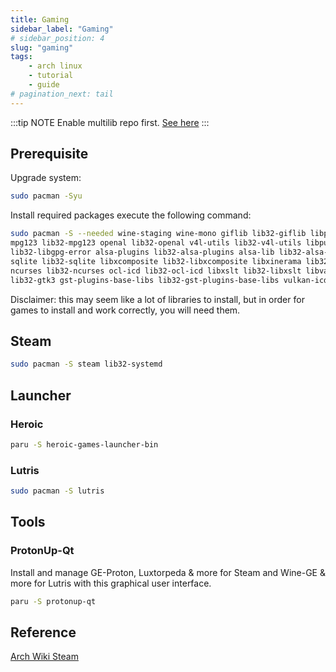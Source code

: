 ```yaml
---
title: Gaming
sidebar_label: "Gaming"
# sidebar_position: 4
slug: "gaming"
tags:
    - arch linux
    - tutorial
    - guide
# pagination_next: tail
---
```


:::tip NOTE
Enable multilib repo first. [See here](./pkg-helper-repo.md)
:::

## Prerequisite

Upgrade system:
```bash
sudo pacman -Syu
```

Install required packages execute the following command:
```bash
sudo pacman -S --needed wine-staging wine-mono giflib lib32-giflib libpng lib32-libpng libldap lib32-libldap gnutls lib32-gnutls \
mpg123 lib32-mpg123 openal lib32-openal v4l-utils lib32-v4l-utils libpulse lib32-libpulse libgpg-error \
lib32-libgpg-error alsa-plugins lib32-alsa-plugins alsa-lib lib32-alsa-lib libjpeg-turbo lib32-libjpeg-turbo \
sqlite lib32-sqlite libxcomposite lib32-libxcomposite libxinerama lib32-libgcrypt libgcrypt lib32-libxinerama \
ncurses lib32-ncurses ocl-icd lib32-ocl-icd libxslt lib32-libxslt libva lib32-libva gtk3 \
lib32-gtk3 gst-plugins-base-libs lib32-gst-plugins-base-libs vulkan-icd-loader lib32-vulkan-icd-loader
```

Disclaimer: this may seem like a lot of libraries to install, but in order for games to install and work correctly, you will need them.

## Steam

```bash
sudo pacman -S steam lib32-systemd
```

## Launcher

### Heroic

```bash
paru -S heroic-games-launcher-bin
```

### Lutris

```bash
sudo pacman -S lutris
```

## Tools

### ProtonUp-Qt
Install and manage GE-Proton, Luxtorpeda & more for Steam and Wine-GE & more for Lutris with this graphical user interface. 

```bash
paru -S protonup-qt
```

## Reference
[Arch Wiki Steam](https://wiki.archlinux.org/title/steam)